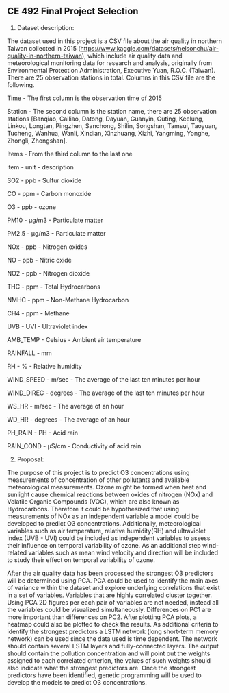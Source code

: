 ## CE 492 Final Project Selection 
1. Dataset description:

The dataset used in this project is a CSV file about the air quality in northern Taiwan collected in 2015 (https://www.kaggle.com/datasets/nelsonchu/air-quality-in-northern-taiwan), which include air quality data and meteorological monitoring data for research and analysis, originally from Environmental Protection Administration, Executive Yuan, R.O.C. (Taiwan). There are 25 observation stations in total. Columns in this CSV file are the following.

Time - The first column is the observation time of 2015

Station - The second column is the station name, there are 25 observation stations [Banqiao, Cailiao, Datong, Dayuan, Guanyin, Guting, Keelung, Linkou, Longtan, Pingzhen, Sanchong, Shilin, Songshan, Tamsui, Taoyuan, Tucheng, Wanhua, Wanli, Xindian, Xinzhuang, Xizhi, Yangming, Yonghe, Zhongli, Zhongshan].

Items - From the third column to the last one

item - unit - description

SO2 - ppb - Sulfur dioxide

CO - ppm - Carbon monoxide

O3 - ppb - ozone

PM10 - μg/m3 - Particulate matter

PM2.5 - μg/m3 - Particulate matter

NOx - ppb - Nitrogen oxides

NO - ppb - Nitric oxide

NO2 - ppb - Nitrogen dioxide

THC - ppm - Total Hydrocarbons

NMHC - ppm - Non-Methane Hydrocarbon

CH4 - ppm - Methane

UVB - UVI - Ultraviolet index

AMB_TEMP - Celsius - Ambient air temperature

RAINFALL - mm

RH - % - Relative humidity

WIND_SPEED - m/sec - The average of the last ten minutes per hour

WIND_DIREC - degrees - The average of the last ten minutes per hour

WS_HR - m/sec - The average of an hour

WD_HR - degrees - The average of an hour

PH_RAIN - PH - Acid rain

RAIN_COND - μS/cm - Conductivity of acid rain


2. Proposal:

The purpose of this project is to predict O3 concentrations using measurements of concentration of other pollutants and available meteorological measurements.  Ozone might be formed when heat and sunlight cause chemical reactions between oxides of nitrogen (NOx) and Volatile Organic Compounds (VOC), which are also known as Hydrocarbons. Therefore it could be hypothesized that using measurements of NOx as an independent variable a model could be developed to predict O3 concentrations. Additionally, meteorological variables such as air temperature, relative humidity(RH) and ultraviolet index (UVB - UVI) could be included as independent variables to assess their influence on temporal variability of ozone. As an additional step wind-related variables such as mean wind velocity and direction will be included to study their effect on temporal variability of ozone.

After the air quality data has been processed the strongest O3 predictors will be determined using PCA. PCA could be used to identify the main axes of variance within the dataset and explore underlying correlations that exist in a set of variables. Variables that are highly correlated cluster together. Using PCA 2D figures per each pair of variables are not needed, instead all the variables could be visualized simultaneously. Differences on PC1 are more important than differences on PC2. After plotting PCA plots, a heatmap could also be plotted to check the results. As additional criteria to identify the strongest predictors a LSTM network (long short-term memory network) can be used since the data used is time dependent. The network should contain several LSTM layers and fully-connected layers. The output should contain the pollution concentration and will point out the weights assigned to each correlated criterion, the values of such weights should also indicate what the strongest predictors are. Once the strongest predictors have been identified, genetic programming will be used to develop the models to predict O3 concentrations. 



